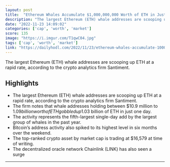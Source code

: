 ```yaml
---
layout: post
title:  "Ethereum Whales Accumulate $1,000,000,000 Worth of ETH in Just One Day"
description: "The largest Ethereum (ETH) whale addresses are scooping up ETH at a rapid rate, according to the crypto analytics firm Santiment."
date: "2022-11-23 14:09:02"
categories: ['cap', 'worth', 'market']
score: 135
image: "https://i.imgur.com/T1qwC04.jpg"
tags: ['cap', 'worth', 'market']
link: "https://dailyhodl.com/2022/11/23/ethereum-whales-accumulate-1000000000-worth-of-eth-in-just-one-day-analytics-firm-santiment/"
---
```


The largest Ethereum (ETH) whale addresses are scooping up ETH at a rapid rate, according to the crypto analytics firm Santiment.

## Highlights

- The largest Ethereum (ETH) whale addresses are scooping up ETH at a rapid rate, according to the crypto analytics firm Santiment.
- The firm notes that whale addresses holding between $10.9 million to $1.09 billion worth of ETH gobbled up $1.03 billion of ETH in just one day.
- The activity represents the fifth-largest single-day add by the largest group of whales in the past year.
- Bitcoin’s address activity also spiked to its highest level in six months over the weekend.
- The top-ranked crypto asset by market cap is trading at $16,579 at time of writing.
- The decentralized oracle network Chainlink (LINK) has also seen a surge

---
